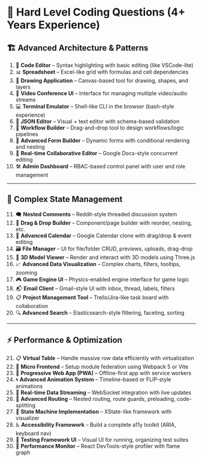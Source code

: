 # 🚀 Hard Level Coding Questions (4+ Years Experience)

## 🏗️ Advanced Architecture & Patterns

1. 🧾 **Code Editor** – Syntax highlighting with basic editing (like VSCode-lite)
2. 📊 **Spreadsheet** – Excel-like grid with formulas and cell dependencies
3. 🎨 **Drawing Application** – Canvas-based tool for drawing, shapes, and layers
4. 🎥 **Video Conference UI** – Interface for managing multiple video/audio streams
5. 💻 **Terminal Emulator** – Shell-like CLI in the browser (bash-style experience)
6. 🧬 **JSON Editor** – Visual + text editor with schema-based validation
7. 🔀 **Workflow Builder** – Drag-and-drop tool to design workflows/logic pipelines
8. 🧾 **Advanced Form Builder** – Dynamic forms with conditional rendering and nesting
9. 👥 **Real-time Collaborative Editor** – Google Docs-style concurrent editing
10. 🛠️ **Admin Dashboard** – RBAC-based control panel with user and role management

---

## 🔄 Complex State Management

11. 🗨️ **Nested Comments** – Reddit-style threaded discussion system
12. 🧩 **Drag & Drop Builder** – Component/page builder with reorder, nesting, etc.
13. 📅 **Advanced Calendar** – Google Calendar clone with drag/drop & event editing
14. 🗃️ **File Manager** – UI for file/folder CRUD, previews, uploads, drag-drop
15. 🧱 **3D Model Viewer** – Render and interact with 3D models using Three.js
16. 📈 **Advanced Data Visualization** – Complex charts, filters, tooltips, zooming
17. 🎮 **Game Engine UI** – Physics-enabled engine interface for game logic
18. 📬 **Email Client** – Gmail-style UI with inbox, thread, labels, filters
19. 📋 **Project Management Tool** – Trello/Jira-like task board with collaboration
20. 🔍 **Advanced Search** – Elasticsearch-style filtering, faceting, sorting

---

## ⚡ Performance & Optimization

21. 📋 **Virtual Table** – Handle massive row data efficiently with virtualization
22. 🧩 **Micro Frontend** – Setup module federation using Webpack 5 or Vite
23. 📱 **Progressive Web App (PWA)** – Offline-first app with service workers
24. 🌀 **Advanced Animation System** – Timeline-based or FLIP-style animations
25. 📡 **Real-time Data Streaming** – WebSocket integration with live updates
26. 🧭 **Advanced Routing** – Nested routing, route guards, preloading, code-splitting
27. 🔄 **State Machine Implementation** – XState-like framework with visualizer
28. ♿ **Accessibility Framework** – Build a complete a11y toolkit (ARIA, keyboard nav)
29. 🧪 **Testing Framework UI** – Visual UI for running, organizing test suites
30. 🚥 **Performance Monitor** – React DevTools-style profiler with flame graph
